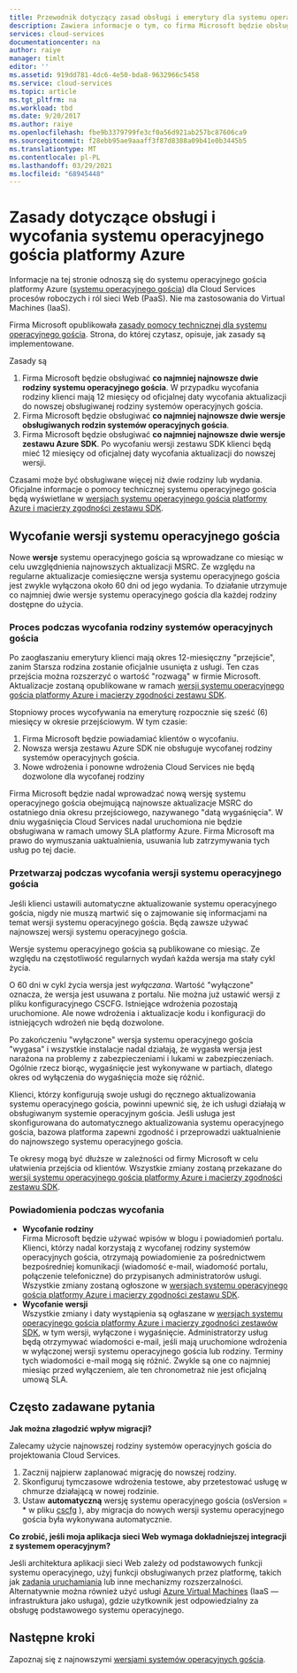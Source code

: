 ```yaml
---
title: Przewodnik dotyczący zasad obsługi i emerytury dla systemu operacyjnego gościa systemu Azure | Microsoft Docs
description: Zawiera informacje o tym, co firma Microsoft będzie obsługiwała w odniesieniu do systemu operacyjnego gościa platformy Azure używanego przez Cloud Services.
services: cloud-services
documentationcenter: na
author: raiye
manager: timlt
editor: ''
ms.assetid: 919dd781-4dc6-4e50-bda8-9632966c5458
ms.service: cloud-services
ms.topic: article
ms.tgt_pltfrm: na
ms.workload: tbd
ms.date: 9/20/2017
ms.author: raiye
ms.openlocfilehash: fbe9b3379799fe3cf0a56d921ab257bc87606ca9
ms.sourcegitcommit: f28ebb95ae9aaaff3f87d8388a09b41e0b3445b5
ms.translationtype: MT
ms.contentlocale: pl-PL
ms.lasthandoff: 03/29/2021
ms.locfileid: "68945448"
---
```

# <a name="azure-guest-os-supportability-and-retirement-policy"></a>Zasady dotyczące obsługi i wycofania systemu operacyjnego gościa platformy Azure
Informacje na tej stronie odnoszą się do systemu operacyjnego gościa platformy Azure ([systemu operacyjnego gościa](cloud-services-guestos-update-matrix.md)) dla Cloud Services procesów roboczych i ról sieci Web (PaaS). Nie ma zastosowania do Virtual Machines (IaaS).

Firma Microsoft opublikowała [zasady pomocy technicznej dla systemu operacyjnego gościa](https://support.microsoft.com/gp/azure-cloud-lifecycle-faq). Strona, do której czytasz, opisuje, jak zasady są implementowane.

Zasady są

1. Firma Microsoft będzie obsługiwać **co najmniej najnowsze dwie rodziny systemu operacyjnego gościa**. W przypadku wycofania rodziny klienci mają 12 miesięcy od oficjalnej daty wycofania aktualizacji do nowszej obsługiwanej rodziny systemów operacyjnych gościa.
2. Firma Microsoft będzie obsługiwać **co najmniej najnowsze dwie wersje obsługiwanych rodzin systemów operacyjnych gościa**.
3. Firma Microsoft będzie obsługiwać **co najmniej najnowsze dwie wersje zestawu Azure SDK**. Po wycofaniu wersji zestawu SDK klienci będą mieć 12 miesięcy od oficjalnej daty wycofania aktualizacji do nowszej wersji.

Czasami może być obsługiwane więcej niż dwie rodziny lub wydania. Oficjalne informacje o pomocy technicznej systemu operacyjnego gościa będą wyświetlane w [wersjach systemu operacyjnego gościa platformy Azure i macierzy zgodności zestawu SDK](cloud-services-guestos-update-matrix.md).

## <a name="when-a-guest-os-version-is-retired"></a>Wycofanie wersji systemu operacyjnego gościa
Nowe **wersje** systemu operacyjnego gościa są wprowadzane co miesiąc w celu uwzględnienia najnowszych aktualizacji MSRC. Ze względu na regularne aktualizacje comiesięczne wersja systemu operacyjnego gościa jest zwykle wyłączona około 60 dni od jego wydania. To działanie utrzymuje co najmniej dwie wersje systemu operacyjnego gościa dla każdej rodziny dostępne do użycia.

### <a name="process-during-a-guest-os-family-retirement"></a>Proces podczas wycofania rodziny systemów operacyjnych gościa
Po zaogłaszaniu emerytury klienci mają okres 12-miesięczny "przejście", zanim Starsza rodzina zostanie oficjalnie usunięta z usługi. Ten czas przejścia można rozszerzyć o wartość "rozwagą" w firmie Microsoft. Aktualizacje zostaną opublikowane w ramach [wersji systemu operacyjnego gościa platformy Azure i macierzy zgodności zestawu SDK](cloud-services-guestos-update-matrix.md).

Stopniowy proces wycofywania na emeryturę rozpocznie się sześć (6) miesięcy w okresie przejściowym. W tym czasie:

1. Firma Microsoft będzie powiadamiać klientów o wycofaniu.
2. Nowsza wersja zestawu Azure SDK nie obsługuje wycofanej rodziny systemów operacyjnych gościa.
3. Nowe wdrożenia i ponowne wdrożenia Cloud Services nie będą dozwolone dla wycofanej rodziny

Firma Microsoft będzie nadal wprowadzać nową wersję systemu operacyjnego gościa obejmującą najnowsze aktualizacje MSRC do ostatniego dnia okresu przejściowego, nazywanego "datą wygaśnięcia". W dniu wygaśnięcia Cloud Services nadal uruchomiona nie będzie obsługiwana w ramach umowy SLA platformy Azure. Firma Microsoft ma prawo do wymuszania uaktualnienia, usuwania lub zatrzymywania tych usług po tej dacie.

### <a name="process-during-a-guest-os-version-retirement"></a>Przetwarzaj podczas wycofania wersji systemu operacyjnego gościa
Jeśli klienci ustawili automatyczne aktualizowanie systemu operacyjnego gościa, nigdy nie muszą martwić się o zajmowanie się informacjami na temat wersji systemu operacyjnego gościa. Będą zawsze używać najnowszej wersji systemu operacyjnego gościa.

Wersje systemu operacyjnego gościa są publikowane co miesiąc. Ze względu na częstotliwość regularnych wydań każda wersja ma stały cykl życia.

O 60 dni w cykl życia wersja jest *wyłączana*. Wartość "wyłączone" oznacza, że wersja jest usuwana z portalu. Nie można już ustawić wersji z pliku konfiguracyjnego CSCFG. Istniejące wdrożenia pozostają uruchomione. Ale nowe wdrożenia i aktualizacje kodu i konfiguracji do istniejących wdrożeń nie będą dozwolone.

Po zakończeniu "wyłączone" wersja systemu operacyjnego gościa "wygasa" i wszystkie instalacje nadal działają, że wygasła wersja jest narażona na problemy z zabezpieczeniami i lukami w zabezpieczeniach. Ogólnie rzecz biorąc, wygaśnięcie jest wykonywane w partiach, dlatego okres od wyłączenia do wygaśnięcia może się różnić.

Klienci, którzy konfigurują swoje usługi do ręcznego aktualizowania systemu operacyjnego gościa, powinni upewnić się, że ich usługi działają w obsługiwanym systemie operacyjnym gościa. Jeśli usługa jest skonfigurowana do automatycznego aktualizowania systemu operacyjnego gościa, bazowa platforma zapewni zgodność i przeprowadzi uaktualnienie do najnowszego systemu operacyjnego gościa.

Te okresy mogą być dłuższe w zależności od firmy Microsoft w celu ułatwienia przejścia od klientów. Wszystkie zmiany zostaną przekazane do [wersji systemu operacyjnego gościa platformy Azure i macierzy zgodności zestawu SDK](cloud-services-guestos-update-matrix.md).

### <a name="notifications-during-retirement"></a>Powiadomienia podczas wycofania
* **Wycofanie rodziny** <br>Firma Microsoft będzie używać wpisów w blogu i powiadomień portalu. Klienci, którzy nadal korzystają z wycofanej rodziny systemów operacyjnych gościa, otrzymają powiadomienie za pośrednictwem bezpośredniej komunikacji (wiadomość e-mail, wiadomość portalu, połączenie telefoniczne) do przypisanych administratorów usługi. Wszystkie zmiany zostaną ogłoszone w [wersjach systemu operacyjnego gościa platformy Azure i macierzy zgodności zestawu SDK](cloud-services-guestos-update-matrix.md).
* **Wycofanie wersji** <br>Wszystkie zmiany i daty wystąpienia są ogłaszane w [wersjach systemu operacyjnego gościa platformy Azure i macierzy zgodności zestawów SDK](cloud-services-guestos-update-matrix.md), w tym wersji, wyłączone i wygaśnięcie. Administratorzy usług będą otrzymywać wiadomości e-mail, jeśli mają uruchomione wdrożenia w wyłączonej wersji systemu operacyjnego gościa lub rodziny. Terminy tych wiadomości e-mail mogą się różnić. Zwykle są one co najmniej miesiąc przed wyłączeniem, ale ten chronometraż nie jest oficjalną umową SLA.

## <a name="frequently-asked-questions"></a>Często zadawane pytania
**Jak można złagodzić wpływ migracji?**

Zalecamy użycie najnowszej rodziny systemów operacyjnych gościa do projektowania Cloud Services.

1. Zacznij najpierw zaplanować migrację do nowszej rodziny.
2. Skonfiguruj tymczasowe wdrożenia testowe, aby przetestować usługę w chmurze działającą w nowej rodzinie.
3. Ustaw **automatyczną** wersję systemu operacyjnego gościa (osVersion = * w pliku [cscfg](cloud-services-model-and-package.md#cscfg) ), aby migracja do nowych wersji systemu operacyjnego gościa była wykonywana automatycznie.

**Co zrobić, jeśli moja aplikacja sieci Web wymaga dokładniejszej integracji z systemem operacyjnym?**

Jeśli architektura aplikacji sieci Web zależy od podstawowych funkcji systemu operacyjnego, użyj funkcji obsługiwanych przez platformę, takich jak [zadania uruchamiania](cloud-services-startup-tasks.md) lub inne mechanizmy rozszerzalności. Alternatywnie można również użyć usługi [Azure Virtual Machines](https://azure.microsoft.com/documentation/scenarios/virtual-machines/) (IaaS — infrastruktura jako usługa), gdzie użytkownik jest odpowiedzialny za obsługę podstawowego systemu operacyjnego.

## <a name="next-steps"></a>Następne kroki
Zapoznaj się z najnowszymi [wersjami systemów operacyjnych gościa](cloud-services-guestos-update-matrix.md).
